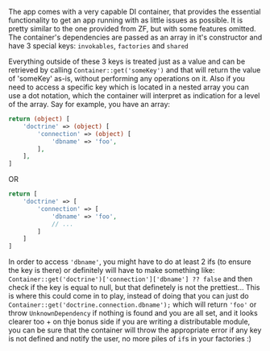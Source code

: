 The app comes with a very capable DI container, that provides the essential
functionality to get an app running with as little issues as possible. It is
pretty similar to the one provided from ZF, but with some features omitted.
The container's dependencies are passed as an array in it's constructor and
have 3 special keys: `invokables`, `factories` and `shared`

Everything outside of these 3 keys is treated just as a value and can be retrieved by calling
`Container::get('someKey')` and that will return the value of 'someKey' as-is, without performing
any operations on it. Also if you need to access a specific key which is located in a nested
array you can use a dot notation, which the container will interpret as indication for a level
of the array. Say for example, you have an array:

```php
return (object) [
    'doctrine' => (object) [
        'connection' => (object) [
            'dbname' => 'foo',
        ],
    ],
]
```

OR

```php
return [
    'doctrine' => [
        'connection' => [
            'dbname' => 'foo',
            // ...
        ]
    ]
]
```

In order to access `'dbname'`, you might have to do at least 2 ifs (to ensure the key is there) or
definitely will have to make something like: `Container::get('doctrine')['connection']['dbname'] ?? false`
and then check if the key is equal to null, but that definetely is not the prettiest... This is where
this could come in to play, instead of doing that you can just do `Container::get('doctrine.connection.dbname');`
which will return `'foo'` or throw `UnknownDependency` if nothing is found and you are all set, and it looks
clearer too + on thje bonus side if you are writing a distributable module, you can be sure that the
container will throw the appropriate error if any key is not defined and notify the user, no more
piles of `if`s in your factories :)
